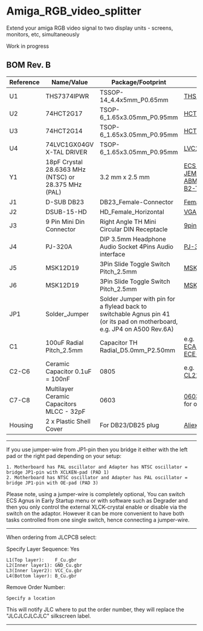 # Amiga_RGB_video_splitter
Extend your amiga RGB video signal to two display units - screens, monitors, etc, simultaneously

Work in progress

BOM Rev. B
---------
Reference  | Name/Value   | Package/Footprint | Notes
-|-|-|-|
U1 | THS7374IPWR | TSSOP-14_4.4x5mm_P0.65mm | [THS7374IPWR](https://www.mouser.com/ProductDetail/595-THS7374IPWR)
U2 | 74HCT2G17 | TSOP-6_1.65x3.05mm_P0.95mm | [HCT2G17GV125](https://www.mouser.com/ProductDetail/771-HCT2G17GV125)
U3 | 74HCT2G14 | TSOP-6_1.65x3.05mm_P0.95mm | [HCT2G14GV125](https://www.mouser.com/ProductDetail/771-HCT2G14GV125)
U4 | 74LVC1GX04GV X-TAL DRIVER | TSOP-6_1.65x3.05mm_P0.95mm | [LVC1GX04GV125](https://www.mouser.com/ProductDetail/771-LVC1GX04GV125)
Y1 | 18pF Crystal 28.6363 MHz (NTSC) or 28.375 MHz (PAL) | 3.2 mm x 2.5 mm | [ECS-286.3-18-33-JEM-TR](https://www.mouser.com/ProductDetail/520-286.3-18-33-JEMT) (NTSC)<br /> [ABM8-28.375MHZ-B2-T](https://www.mouser.com/ProductDetail/815-ABM8-28.375-B2-T) (PAL)
J1 | D-SUB DB23| DB23_Female-Connector | [Female 23 PIN DB23](https://www.aliexpress.com/item/1005007020706331.html)
J2 | DSUB-15-HD | HD_Female_Horizontal | [VGA connector](https://www.aliexpress.com/item/1005007383371077.html)
J3 | 9 Pin Mini Din Connector | Right Angle TH Mini Circular DIN Receptacle | [9pin Mini Din](https://www.aliexpress.com/item/1005005737270650.html)
J4 | PJ-320A | DIP 3.5mm Headphone Audio Socket 4Pins Audio interface | [PJ-320A](https://www.aliexpress.com/item/4000661212458.html)
J5 | MSK12D19 | 3Pin Slide Toggle Switch Pitch_2.5mm | [MSK12D19 SMD](https://www.aliexpress.com/item/1005006482584650.html)
J6 | MSK12D19 | 3Pin Slide Toggle Switch Pitch_2.5mm | [MSK12D19 SMD](https://www.aliexpress.com/item/1005006482584650.html)
JP1 | Solder_Jumper | Solder Jumper with pin for a flylead back to switchable Agnus pin 41 (or its pad on motherboard, e.g. JP4 on A500 Rev.6A)
C1 | 100uF Radial Pitch_2.5mm | Capacitor TH Radial_D5.0mm_P2.50mm | e.g. <br />[ECA-1AM101](https://www.mouser.com/ProductDetail/667-ECE-A0JKA101I) <br />[ECE-A0JKA101I](https://www.mouser.com/ProductDetail/667-ECA-1AM101)
C2-C6 | Ceramic Capacitor 0.1uF = 100nF | 0805 | e.g. [CL21B104KACNFNC](https://www.mouser.com/ProductDetail/187-CL21B104KACNFNC)
C7-C8 | Multilayer Ceramic Capacitors MLCC - 32pF | 0603 | [06031A320FAT2A ](https://www.mouser.com/ProductDetail/581-06031A320FAT2A) for oscillator circuit 
Housing | 2 x Plastic Shell Cover | For DB23/DB25 plug | [Aliexpress](https://www.aliexpress.com/item/1005004717091904.html)

***

If you use jumper-wire from JP1-pin then you bridge it either with the left pad or the right pad depending on your setup:

    1. Motherboard has PAL oscillator and Adapter has NTSC oscillator = bridge JP1-pin with XCLKEN-pad (PAD 1)
    2. Motherboard has NTSC oscillator and Adapter has PAL oscillator = bridge JP1-pin with OE-pad (PAD 3)

Please note, using a jumper-wire is completely optional, You can switch ECS Agnus in Early Startup menu or with software such as Degrader and then you only control the external XLCK-crystal enable or disable via the switch on the adaptor. However it can be more convenient to have both tasks controlled from one single switch, hence connecting a jumper-wire.

***

When ordering from JLCPCB select:

Specify Layer Sequence: Yes

    L1(Top layer):    F_Cu.gbr
    L2(Inner layer1): GND_Cu.gbr
    L3(Inner layer2): VCC_Cu.gbr
    L4(Bottom layer): B_Cu.gbr

Remove Order Number: 

    Specify a location

This will notify JLC where to put the order number, they will replace the "JLCJLCJLCJLC" silkscreen label.

***
